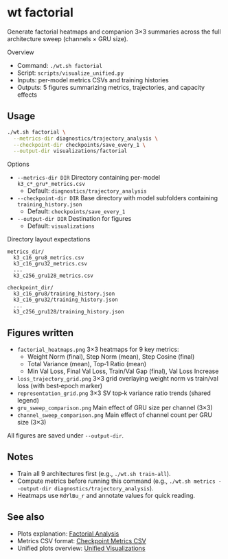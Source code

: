 # wt factorial

Generate factorial heatmaps and companion 3×3 summaries across the full architecture sweep (channels × GRU size).

Overview
- Command: `./wt.sh factorial`
- Script: `scripts/visualize_unified.py`
- Inputs: per-model metrics CSVs and training histories
- Outputs: 5 figures summarizing metrics, trajectories, and capacity effects

## Usage

```bash
./wt.sh factorial \
  --metrics-dir diagnostics/trajectory_analysis \
  --checkpoint-dir checkpoints/save_every_1 \
  --output-dir visualizations/factorial
```

Options
- `--metrics-dir DIR`  Directory containing per-model `k3_c*_gru*_metrics.csv`
  - Default: `diagnostics/trajectory_analysis`
- `--checkpoint-dir DIR`  Base directory with model subfolders containing `training_history.json`
  - Default: `checkpoints/save_every_1`
- `--output-dir DIR`  Destination for figures
  - Default: `visualizations`

Directory layout expectations
```
metrics_dir/
  k3_c16_gru8_metrics.csv
  k3_c16_gru32_metrics.csv
  ...
  k3_c256_gru128_metrics.csv

checkpoint_dir/
  k3_c16_gru8/training_history.json
  k3_c16_gru32/training_history.json
  ...
  k3_c256_gru128/training_history.json
```

## Figures written
- `factorial_heatmaps.png`  3×3 heatmaps for 9 key metrics:
  - Weight Norm (final), Step Norm (mean), Step Cosine (final)
  - Total Variance (mean), Top‑1 Ratio (mean)
  - Min Val Loss, Final Val Loss, Train/Val Gap (final), Val Loss Increase
- `loss_trajectory_grid.png`  3×3 grid overlaying weight norm vs train/val loss (with best‑epoch marker)
- `representation_grid.png`  3×3 SV top‑k variance ratio trends (shared legend)
- `gru_sweep_comparison.png`  Main effect of GRU size per channel (3×3)
- `channel_sweep_comparison.png`  Main effect of channel count per GRU size (3×3)

All figures are saved under `--output-dir`.

## Notes
- Train all 9 architectures first (e.g., `./wt.sh train-all`).
- Compute metrics before running this command (e.g., `./wt.sh metrics --output-dir diagnostics/trajectory_analysis`).
- Heatmaps use `RdYlBu_r` and annotate values for quick reading.

## See also
- Plots explanation: [Factorial Analysis](/manual/plots/factorial_heatmaps)
- Metrics CSV format: [Checkpoint Metrics CSV](/manual/plots/checkpoint_metrics_csv)
- Unified plots overview: [Unified Visualizations](/manual/plots/visualize_unified)
